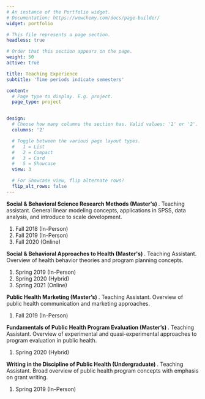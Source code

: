 ```yaml
---
# An instance of the Portfolio widget.
# Documentation: https://wowchemy.com/docs/page-builder/
widget: portfolio

# This file represents a page section.
headless: true

# Order that this section appears on the page.
weight: 50
active: true

title: Teaching Experience
subtitle: 'Time periods indicate semesters'

content:
  # Page type to display. E.g. project.
  page_type: project


design:
  # Choose how many columns the section has. Valid values: '1' or '2'.
  columns: '2'

  # Toggle between the various page layout types.
  #   1 = List
  #   2 = Compact
  #   3 = Card
  #   5 = Showcase
  view: 3

  # For Showcase view, flip alternate rows?
  flip_alt_rows: false
---
```


<b> Social & Behavioral Science Research Methods (Master's) </b>. Teaching assistant. General linear modeling concepts, applications in SPSS, 
data analysis, and introduce to scale development.

<ol>
  <li> Fall 2018 (In-Person) </li>
  <li> Fall 2019 (In-Person) </li>
  <li> Fall 2020 (Online) </li>
</ol>

<b> Social & Behavioral Approaches to Health (Master's) </b>. Teaching Assistant. Overview of health behavior theories and program planning concepts.

<ol>
  <li> Spring 2019 (In-Person) </li>
  <li> Spring 2020 (Hybrid) </li>
  <li> Spring 2021 (Online) </li>
</ol>

<b> Public Health Marketing (Master’s) </b>. Teaching Assistant. Overview of public health communication and marketing approaches.

<ol>
  <li> Fall 2019 (In-Person) </li>
</ol>

<b> Fundamentals of Public Health Program Evaluation (Master’s) </b>. Teaching Assistant. Overview of experimental and quasi-experimental
approaches to program evaluation in public health.

<ol>
  <li> Spring 2020 (Hybrid) </li>
</ol>

<b> Writing in the Discipline of Public Health (Undergraduate) </b>. Teaching Assistant. Broad overview of public health program concepts with
emphasis on grant writing.

<ol>
  <li> Spring 2019 (In-Person) </li>
</ol>






